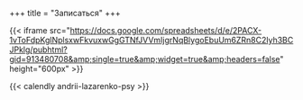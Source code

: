 +++
title = "Записаться"
+++

{{< iframe src="https://docs.google.com/spreadsheets/d/e/2PACX-1vToFdpKglNplsxwFkvuxwGgGTNfJVVmIjgrNqBlygoEbuUm6ZRn8C2lyh3BCJPklg/pubhtml?gid=913480708&amp;single=true&amp;widget=true&amp;headers=false" height="600px" >}}

{{< calendly andrii-lazarenko-psy >}}

